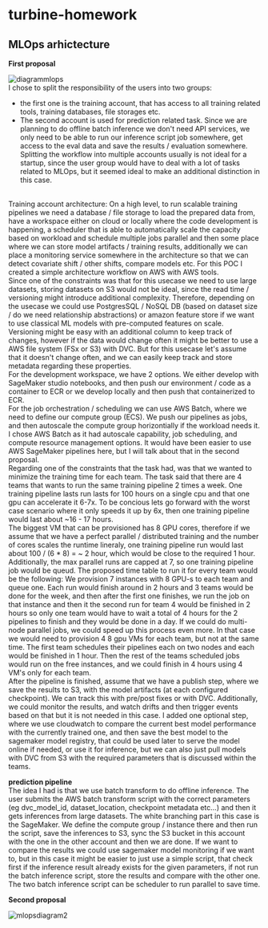 # turbine-homework

## MLOps arhictecture
__First proposal__

![diagrammlops](https://user-images.githubusercontent.com/57996039/220168455-bc7d9ce6-e8b5-4c77-b1d3-aa015df4fcbb.png)
<br>
I chose to split the responsibility of the users into two groups:
- the first one is the training account, that has access to all training related tools, training databases, file storages etc. 
- The second account is used for prediction related task. Since we are planning to do offline batch inference we don't need API services, we only need to be able to run our inference script job somewhere, get access to the eval data and save the results / evaluation somewhere.
Splitting the workflow into multiple accounts usually is not ideal for a startup, since the user group would have to deal with a lot of tasks related to MLOps, but it seemed ideal to make an additional distinction in this case.
<br>
Training account architecture:
On a high level, to run scalable training pipelines we need a database / file storage to load the prepared data from, have a workspace either on cloud or locally where the code development is happening, a scheduler that is able to automatically scale the capacity based on workload and schedule multiple jobs parallel and then some place where we can store model artifacts / training results, additionally we can place a monitoring service somewhere in the architecture so that we can detect covariate shift / other shifts, compare models etc. For this POC I created a simple architecture workflow on AWS with AWS tools.<br>
Since one of the constraints was that for this usecase we need to use large datasets, storing datasets on S3 would not be ideal, since the read time / versioning might introduce additional complexity. Therefore, depending on the usecase we could use PostgresSQL / NoSQL DB (based on dataset size / do we need relationship abstractions) or amazon feature store if we want to use classical ML models with pre-computed features on scale. Versioning might be easy with an additional column to keep track of changes, however if the data would change often it might be better to use a AWS file system (FSx or S3) with DVC. But  for this usecase let's assume that it doesn't change often, and we can easily keep track and store metadata regarding these properties.<br>
For the development workspace, we have 2 options. We either develop with SageMaker studio notebooks, and then push our environment / code as a container to ECR or we develop locally and then push that containerized to ECR.<br>
For the job orchestration / scheduling we can use AWS Batch, where we need to define our compute group (ECS). We push our pipelines as jobs, and then autoscale the compute group horizontially if the workload needs it. I chose AWS Batch as it had autoscale capability, job scheduling, and compute resource management options. It would have been easier to use AWS SageMaker pipelines here, but I will talk about that in the second proposal.<br>
Regarding one of the constraints that the task had, was that we wanted to minimize the training time for each team. The task said that there are 4 teams that wants to run the same training pipeline 2 times a week. One training pipeline lasts run lasts for 100 hours on a single cpu and that one gpu can accelerate it 6-7x. To be concious lets go forward with the worst case scenario where it only speeds it up by 6x, then one training pipeline would last about ~16 - 17 hours. <br>
The biggest VM that can be provisioned has 8 GPU cores, therefore if we assume that we have a perfect parallel / distributed training and the number of cores scales the runtime lineraly, one training pipeline run would last about 100 / (6 * 8) = ~ 2 hour, which would be close to the required 1 hour. Additionally, the max parallel runs are capped at 7, so one training pipeline job would be queud. The proposed time table to run it for every team would be the following:
We provision 7 instances with 8 GPU-s to each team and queue one. Each run would finish around in 2 hours and 3 teams would be done for the week, and then after the first one finishes, we run the job on that instance and then it the second run for team 4 would be finished in 2 hours so only one team would have to wait a total of 4 hours for the 2 pipelines to finish and they would be done in a day. If we could do multi-node parallel jobs, we could speed up this process even more. In that case we would need to provision 4 8 gpu VMs for each team, but not at the same time. The first team schedules their pipelines each on two nodes and each would be finished in 1 hour. Then the rest of the teams scheduled jobs would run on the free instances, and we could finish in 4 hours using 4 VM's only for each team.<br>
After the pipeline is finished, assume that we have a publish step, where we save the results to S3, with the model artifacts (at each configured checkpoint). We can track this with pre/post fixes or with DVC. Additionally, we could monitor the results, and watch drifts and then trigger events based on that but it is not needed in this case. I added one optional step, where we use cloudwatch to compare the current best model performance with the currently trained one, and then save the best model to the sagemaker model registry, that could be used later to serve the model online if needed, or use it for inference, but we can also just pull models with DVC from S3 with the required parameters that is discussed within the teams.<br>

__prediction pipeline__ <br>
The idea I had is that we use batch transform to do offline inference. The user submits the AWS batch transform script with the correct parameters (eg dvc_model_id, dataset_location, checkpoint metadata etc...) and then it gets inferences from large datasets. The white branching part in this case is the SageMaker. We define the compute group / instance there and then run the script, save the inferences to S3, sync the S3 bucket in this account with the one in the other account and then we are done. If we want to compare the results we could use sagemaker model monitoring if we want to, but in this case it might be easier to just use a simple script, that check first if the inference result already exists for the given parameters, if not run the batch inference script, store the results and compare with the other one. The two batch inference script can be scheduler to run parallel to save time.


__Second proposal__


![mlopsdiagram2](https://user-images.githubusercontent.com/57996039/220202657-c1ed1229-56b2-4001-9ce3-5a3447fa0ab8.png)
